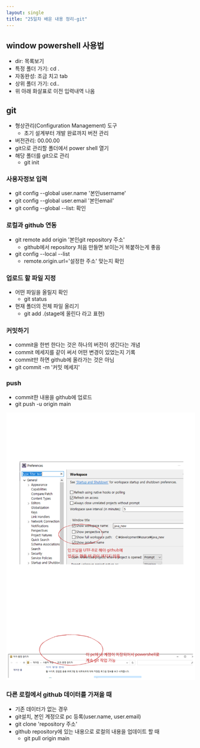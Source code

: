 ```yaml
---
layout: single
title: "25일차 배운 내용 정리-git"
---
```


## window powershell 사용법

- dir: 목록보기
- 특정 폴더 가기: cd .
- 자동완성: 조금 치고 tab
- 상위 폴더 가기: cd..
- 위 아래 화살표로 이전 입력내역 나옴

## git

- 형상관리(Configuration Management) 도구
    - 초기 설계부터 개발 완료까지 버전 관리
- 버전관리: 00.00.00
- git으로 관리할 폴더에서 power shell 열기
- 해당 폴더를 git으로 관리
    - git init

### 사용자정보 입력

- git config --global user.name '본인username'
- git config --global user.email '본인email'
- git config --global --list: 확인

### 로컬과 github 연동

- git remote add origin '본인git repository 주소'
    - github에서 repository 처음 만들면 보이는거 복붙하는게 좋음
- git config --local --list
    - remote.origin.url='설정한 주소' 맞는지 확인

### 업로드 할 파일 지정

- 어떤 파일을 올릴지 확인
    - git status
- 현재 폴더의 전체 파일 올리기
    - git add .(stage에 올린다 라고 표현)

### 커밋하기

- commit을 한번 한다는 것은 하나의 버전이 생긴다는 개념
- commit 메세지를 같이 써서 어떤 변경이 있었는지 기록
- commit만 하면 github에 올라가는 것은 아님
- git commit -m '커밋 메세지'

### push

- commit한 내용을 github에 업로드
- git push -u origin main

<img src="../assets/images/Untitled-2022-04-21-1100.svg">

### 다른 로컬에서 github 데이터를 가져올 때

- 기존 데이터가 없는 경우
- git설치, 본인 계정으로 pc 등록(user.name, user.email)
- git clone 'repository 주소'
- github repository에 있는 내용으로 로컬의 내용을 업데이트 할 때
    - git pull origin main
